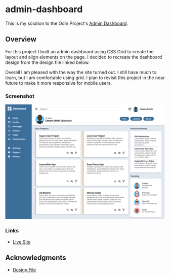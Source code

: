 # admin-dashboard

This is my solution to the Odin Project's [Admin Dashboard](https://www.theodinproject.com/lessons/node-path-intermediate-html-and-css-admin-dashboard). 

## Overview
For this project I built an admin dashboard using CSS Grid to create the layout and align elements on the page. I decided to recreate the dashboard design from the design file linked below. 

Overall I am pleased with the way the site turned out. I still have much to learn, but I am comfortable using grid. I plan to revisit this project in the near future to make it more responsive for mobile users.  

### Screenshot

![](./docs/Dashboard.png)

### Links

- [Live Site](https://dasmith963.github.io/admin-dashboard/)

## Acknowledgments

- [Design File](https://cdn.statically.io/gh/TheOdinProject/curriculum/43cc6ab69fdfbef40d431a65677d2144668930ac/intermediate_html_css/grid/project_admin_dashboard/imgs/dashboard-project.png)

